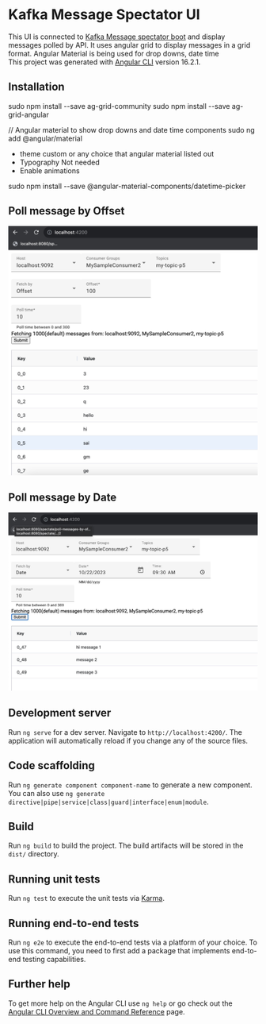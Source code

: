 # Kafka Message Spectator UI

This UI is connected to <a href="https://github.com/kotari4u/kafka-message-spectator/blob/phase-1/kafka-message-spectate-boot/README.md">Kafka Message spectator boot</a>
and display messages polled by API. It uses angular grid to display messages in a grid format. Angular Material is being used for drop downs, date time
<br/>
This project was generated with [Angular CLI](https://github.com/angular/angular-cli) version 16.2.1.

## Installation
sudo npm install --save ag-grid-community
sudo npm install --save ag-grid-angular

// Angular material to show drop downs and date time components
sudo ng add @angular/material
  -  theme custom or any choice that angular material listed out
  -  Typography Not needed
  -  Enable animations

sudo npm install --save  @angular-material-components/datetime-picker

## Poll message by Offset

![Screenshot](images/Poll_by_offset.jpeg)

## Poll message by Date

![Screenshot](images/Poll_by_date.jpeg)

## Development server

Run `ng serve` for a dev server. Navigate to `http://localhost:4200/`. The application will automatically reload if you change any of the source files.

## Code scaffolding

Run `ng generate component component-name` to generate a new component. You can also use `ng generate directive|pipe|service|class|guard|interface|enum|module`.

## Build

Run `ng build` to build the project. The build artifacts will be stored in the `dist/` directory.

## Running unit tests

Run `ng test` to execute the unit tests via [Karma](https://karma-runner.github.io).

## Running end-to-end tests

Run `ng e2e` to execute the end-to-end tests via a platform of your choice. To use this command, you need to first add a package that implements end-to-end testing capabilities.

## Further help

To get more help on the Angular CLI use `ng help` or go check out the [Angular CLI Overview and Command Reference](https://angular.io/cli) page.

